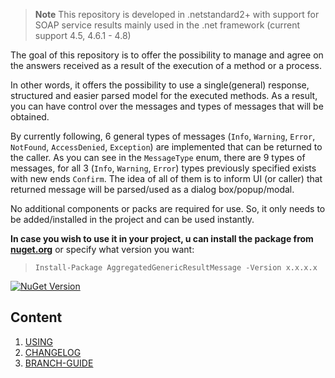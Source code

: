> **Note** This repository is developed in .netstandard2+ with support for SOAP service results mainly used in the .net framework (current support 4.5, 4.6.1 - 4.8)

The goal of this repository is to offer the possibility to manage and agree on the answers received as a result of the execution of a method or a process.

In other words, it offers the possibility to use a single(general) response, structured and easier parsed model for the executed methods.
As a result, you can have control over the messages and types of messages that will be obtained.

By currently following, 6 general types of messages (`Info`, `Warning`, `Error`, `NotFound`, `AccessDenied`, `Exception`) are implemented that can be returned to the caller.
As you can see in the `MessageType` enum, there are 9 types of messages, for all 3 (`Info`, `Warning`, `Error`) types previously specified exists with new ends `Confirm`. The idea of all of them is to inform UI (or caller) that returned message will be parsed/used as a dialog box/popup/modal.

No additional components or packs are required for use. So, it only needs to be added/installed in the project and can be used instantly.

**In case you wish to use it in your project, u can install the package from <a href="https://www.nuget.org/packages/AggregatedGenericResultMessage" target="_blank">nuget.org</a>** or specify what version you want:

> `Install-Package AggregatedGenericResultMessage -Version x.x.x.x`

[![NuGet Version](https://img.shields.io/nuget/v/AggregatedGenericResultMessage.svg?style=flat)](https://www.nuget.org/packages/AggregatedGenericResultMessage/)

## Content
1. [USING](docs/usage.md)
1. [CHANGELOG](docs/CHANGELOG.md)
1. [BRANCH-GUIDE](docs/branch-guide.md)